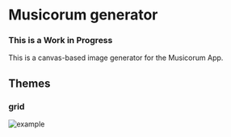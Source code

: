 # Musicorum generator
### **This is a Work in Progress**

This is a canvas-based image generator for the Musicorum App.


## Themes
### grid
![example](https://i.imgur.com/y4e9Way.png)
